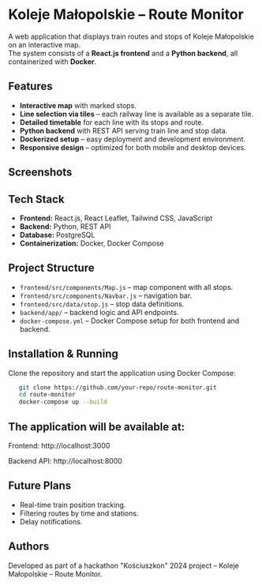 # Koleje Małopolskie – Route Monitor

A web application that displays train routes and stops of Koleje Małopolskie on an interactive map.  
The system consists of a **React.js frontend** and a **Python backend**, all containerized with **Docker**.

## Features

- **Interactive map** with marked stops.
- **Line selection via tiles** – each railway line is available as a separate tile.
- **Detailed timetable** for each line with its stops and route.
- **Python backend** with REST API serving train line and stop data.
- **Dockerized setup** – easy deployment and development environment.
- **Responsive design** – optimized for both mobile and desktop devices.

## Screenshots

## Tech Stack

- **Frontend:** React.js, React Leaflet, Tailwind CSS, JavaScript
- **Backend:** Python, REST API
- **Database:** PostgreSQL
- **Containerization:** Docker, Docker Compose

## Project Structure

- `frontend/src/components/Map.js` – map component with all stops.
- `frontend/src/components/Navbar.js` – navigation bar.
- `frontend/src/data/stop.js` – stop data definitions.
- `backend/app/` – backend logic and API endpoints.
- `docker-compose.yml` – Docker Compose setup for both frontend and backend.

## Installation & Running

Clone the repository and start the application using Docker Compose:

```bash
   git clone https://github.com/your-repo/route-monitor.git
   cd route-monitor
   docker-compose up --build
```

## The application will be available at:

Frontend: http://localhost:3000

Backend API: http://localhost:8000


## Future Plans
- Real-time train position tracking.
- Filtering routes by time and stations.
- Delay notifications.

## Authors
Developed as part of a hackathon "Kościuszkon" 2024 project – Koleje Małopolskie – Route Monitor.



